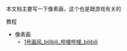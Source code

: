 本文档主要写一下像素画，这个也是跟游戏有关的

教程

- 像素画
  - [1号画风_bilibili_哔哩哔哩_bilibili](https://www.bilibili.com/video/BV1t3411i71g?p=2&vd_source=522153461914a766fc002cc8619314e4)